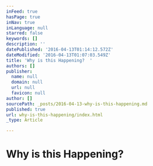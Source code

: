 ```yaml
---
inFeed: true
hasPage: true
inNav: true
inLanguage: null
starred: false
keywords: []
description: ''
datePublished: '2016-04-13T01:14:12.572Z'
dateModified: '2016-04-13T01:07:03.549Z'
title: 'Why is this Happening?  '
authors: []
publisher:
  name: null
  domain: null
  url: null
  favicon: null
author: []
sourcePath: _posts/2016-04-13-why-is-this-happening.md
published: true
url: why-is-this-happening/index.html
_type: Article

---
```

# Why is this Happening?